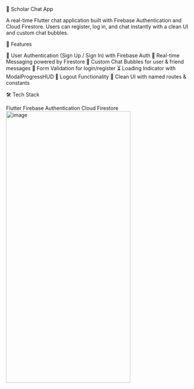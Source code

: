 📱 Scholar Chat App

A real-time Flutter chat application built with Firebase Authentication and Cloud Firestore.
Users can register, log in, and chat instantly with a clean UI and custom chat bubbles.

🚀 Features

🔐 User Authentication (Sign Up / Sign In) with Firebase Auth
💬 Real-time Messaging powered by Firestore
📩 Custom Chat Bubbles for user & friend messages
📱 Form Validation for login/register
⏳ Loading Indicator with ModalProgressHUD
🚪 Logout Functionality
🎨 Clean UI with named routes & constants

🛠️ Tech Stack

Flutter
Firebase Authentication
Cloud Firestore
<img width="341" height="743" alt="image" src="https://github.com/user-attachments/assets/c3fcffca-177c-4066-947f-ba4e5f715395" />
